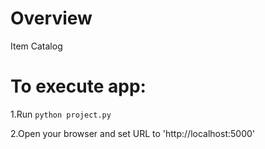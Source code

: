 # Overview

Item Catalog



# To execute app:
 
1.Run `python project.py`
 
2.Open your browser and set URL to 'http://localhost:5000'
 


